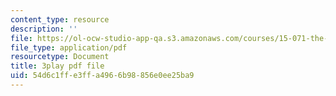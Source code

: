 ```yaml
---
content_type: resource
description: ''
file: https://ol-ocw-studio-app-qa.s3.amazonaws.com/courses/15-071-the-analytics-edge-spring-2017/54d6c1ffe3ffa4966b98856e0ee25ba9_EOWyWHTA_vQ.pdf
file_type: application/pdf
resourcetype: Document
title: 3play pdf file
uid: 54d6c1ff-e3ff-a496-6b98-856e0ee25ba9
---
```

